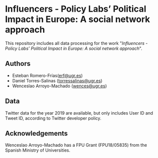 # Influencers - Policy Labs’ Political Impact in Europe: A social network approach
This repository includes all data processing for the work "*Influencers - Policy Labs’ Political Impact in Europe: A social network approach*".

## Authors
* Esteban Romero-Frías(<erf@ugr.es>)
* Daniel Torres-Salinas (<torressalinas@ugr.es>)
* Wenceslao Arroyo-Machado (<wences@ugr.es>)

## Data
Twitter data for the year 2019 are available, but only includes User ID and Tweet ID, according to Twitter developer policy.

## Acknowledgements
Wenceslao Arroyo-Machado has a FPU Grant (FPU18/05835) from the Spanish Ministry of Universities.
